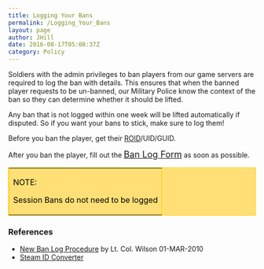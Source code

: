 ```yaml
---
title: Logging Your Bans
permalink: /Logging_Your_Bans
layout: page
author: JHill
date: 2016-08-17T05:08:37Z
category: Policy
---
```

Soldiers with the admin privileges to ban players from our game servers
are required to log the ban with details. This ensures that when the
banned player requests to be un-banned, our Military Police know the
context of the ban so they can determine whether it should be lifted.

Any ban that is not logged within one week will be lifted automatically
if disputed. So if you want your bans to stick, make sure to log them\!

Before you ban the player, get their [ROID](ROID "wikilink")/UID/GUID.

After you ban the player, fill out the [<font size="4">Ban Log
Form</font>](http://personnel.29th.org/#banlogs/add) as soon as
possible.

<table border="1" style="background-color:#ffdf76;border-collapse:collapse;border:1px solid #FFCC00;color:#000000;width:100%" cellpadding="4" cellspacing="3">

<tr>

<td>

NOTE:

Session Bans do not need to be logged

</td>

</tr>

</table>

### References

  - [New Ban Log
    Procedure](http://29th.org/forums/index.php?topic=21949.0) by Lt.
    Col. Wilson 01-MAR-2010
  - [Steam ID Converter](http://codepen.io/wilson29thid/full/MYJZjJ/)

